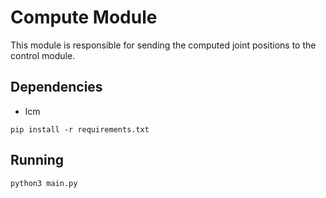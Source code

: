 # Compute Module

This module is responsible for sending the computed joint positions to the control module.

## Dependencies

- lcm

`pip install -r requirements.txt`

## Running

`python3 main.py`
